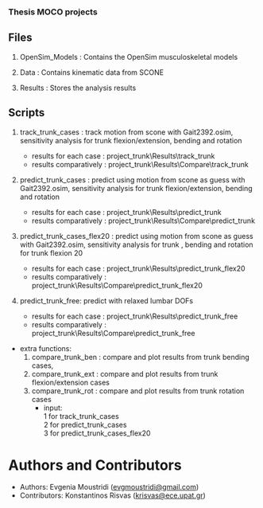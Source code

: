 ### Thesis MOCO projects

## Files

1. OpenSim_Models : Contains the OpenSim musculoskeletal models

2. Data : Contains kinematic data from SCONE 

3. Results : Stores the analysis results
   

## Scripts

1. track_trunk_cases : track motion from scone with Gait2392.osim, sensitivity analysis for trunk flexion/extension, bending and rotation   
   - results for each case : project_trunk\Results\track_trunk 
   - results comparatively : project_trunk\Results\Compare\track_trunk

2. predict_trunk_cases : predict using motion from scone as guess with Gait2392.osim, sensitivity analysis for trunk flexion/extension, bending and rotation   
   - results for each case : project_trunk\Results\predict_trunk
   - results comparatively : project_trunk\Results\Compare\predict_trunk

3. predict_trunk_cases_flex20 : predict using motion from scone as guess with Gait2392.osim, sensitivity analysis for trunk , bending and rotation for trunk flexion 20  
   - results for each case : project_trunk\Results\predict_trunk_flex20 
   - results comparatively : project_trunk\Results\Compare\predict_trunk_flex20

4. predict_trunk_free: predict with relaxed lumbar DOFs
   - results for each case : project_trunk\Results\predict_trunk_free
   - results comparatively : project_trunk\Results\Compare\predict_trunk_free

 - extra functions: 
     1. compare_trunk_ben : compare and plot results from trunk bending cases, 
     2. compare_trunk_ext : compare and plot results from trunk flexion/extension cases
     3. compare_trunk_rot : compare and plot results from trunk rotation cases                                 
	      - input:                                       
	         1 for track_trunk_cases                                         
	         2 for predict_trunk_cases                                      
	         3 for predict_trunk_cases_flex20 
			 
	 
	 
# Authors and Contributors
- Authors: Evgenia Moustridi (evgmoustridi@gmail.com)
- Contributors: Konstantinos Risvas (krisvas@ece.upat.gr)


